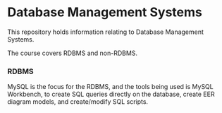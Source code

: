 # Database Management Systems

This repository holds information relating to Database Management Systems.

The course covers RDBMS and non-RDBMS.

### RDBMS
MySQL is the focus for the RDBMS, and the tools being used is MySQL Workbench, to create SQL queries directly on the database, create EER diagram models, and create/modify SQL scripts.
